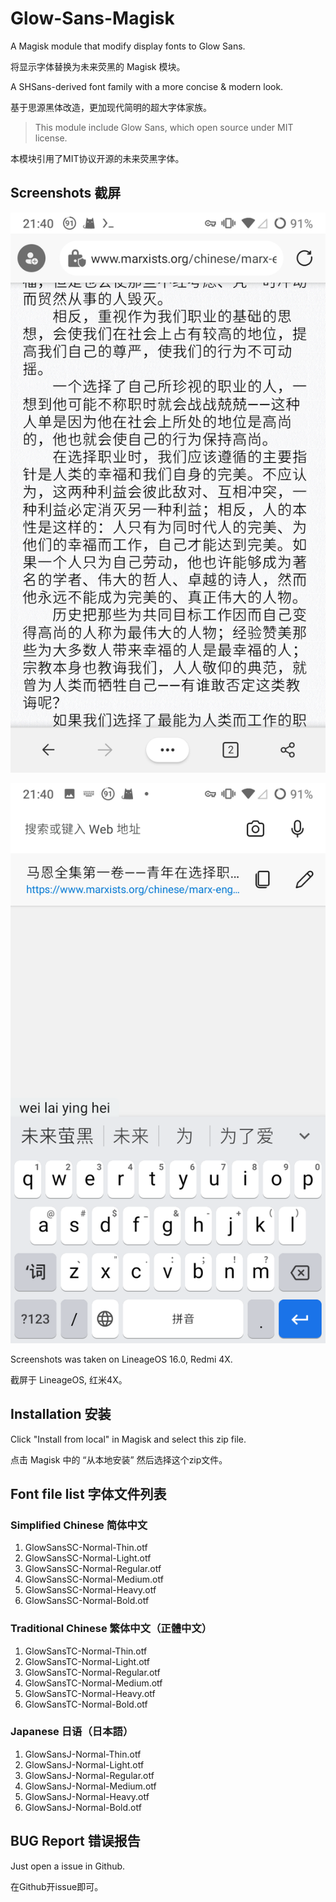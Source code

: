 # Glow-Sans-Magisk

A Magisk module that modify display fonts to Glow Sans. 

将显示字体替换为未来荧黑的 Magisk 模块。

A SHSans-derived font family with a more concise & modern look.

基于思源黑体改造，更加现代简明的超大字体家族。

> This module include Glow Sans, which open source under MIT license. 

本模块引用了MIT协议开源的未来荧黑字体。

## Screenshots 截屏

![pic1](https://raw.githubusercontent.com/nidbCN/Glow-Sans-Magisk/master/Screenshots/pic1.png)

![pic2](https://raw.githubusercontent.com/nidbCN/Glow-Sans-Magisk/master/Screenshots/pic2.png)

Screenshots was taken on LineageOS 16.0, Redmi 4X.

截屏于 LineageOS, 红米4X。

## Installation 安装

Click "Install from local" in Magisk and select this zip file.

点击 Magisk 中的 “从本地安装” 然后选择这个zip文件。

## Font file list 字体文件列表

### Simplified Chinese 简体中文

1. GlowSansSC-Normal-Thin.otf
2. GlowSansSC-Normal-Light.otf
3. GlowSansSC-Normal-Regular.otf
4. GlowSansSC-Normal-Medium.otf
5. GlowSansSC-Normal-Heavy.otf
6. GlowSansSC-Normal-Bold.otf

### Traditional Chinese 繁体中文（正體中文）

1. GlowSansTC-Normal-Thin.otf
2. GlowSansTC-Normal-Light.otf
3. GlowSansTC-Normal-Regular.otf
4. GlowSansTC-Normal-Medium.otf
5. GlowSansTC-Normal-Heavy.otf
6. GlowSansTC-Normal-Bold.otf

### Japanese 日语（日本語）

1. GlowSansJ-Normal-Thin.otf
2. GlowSansJ-Normal-Light.otf
3. GlowSansJ-Normal-Regular.otf
4. GlowSansJ-Normal-Medium.otf
5. GlowSansJ-Normal-Heavy.otf
6. GlowSansJ-Normal-Bold.otf

## BUG Report 错误报告

Just open a issue in Github. 

在Github开issue即可。